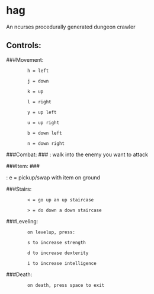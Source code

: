 # hag
An ncurses procedurally generated dungeon crawler 


## Controls:

###Movement:	

			h = left

			j = down

			k = up

			l = right

			y = up left

			u = up right

			b = down left

			n = down right


###Combat:		###
: walk into the enemy you want to attack

###Item:		###	

:	e = pickup/swap with item on ground

###Stairs:		

			< = go up an up staircase

			> = do down a down staircase


###Leveling:	
			
			on levelup, press:

			s to increase strength

			d to increase dexterity

			i to increase intelligence


###Death:		

			on death, press space to exit